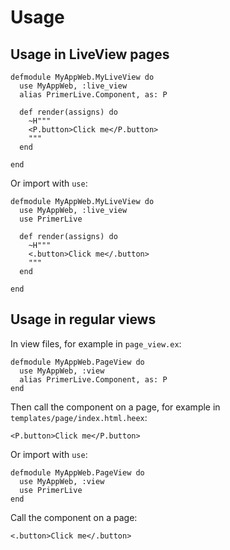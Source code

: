 # Usage

## Usage in LiveView pages

```
defmodule MyAppWeb.MyLiveView do
  use MyAppWeb, :live_view
  alias PrimerLive.Component, as: P

  def render(assigns) do
    ~H"""
    <P.button>Click me</P.button>
    """
  end

end
```

Or import with `use`:

```
defmodule MyAppWeb.MyLiveView do
  use MyAppWeb, :live_view
  use PrimerLive

  def render(assigns) do
    ~H"""
    <.button>Click me</.button>
    """
  end

end
```

## Usage in regular views

In view files, for example in `page_view.ex`:

```
defmodule MyAppWeb.PageView do
  use MyAppWeb, :view
  alias PrimerLive.Component, as: P
end
```

Then call the component on a page, for example in `templates/page/index.html.heex`:

```
<P.button>Click me</P.button>
```

Or import with `use`:

```
defmodule MyAppWeb.PageView do
  use MyAppWeb, :view
  use PrimerLive
end
```

Call the component on a page:

```
<.button>Click me</.button>
```
